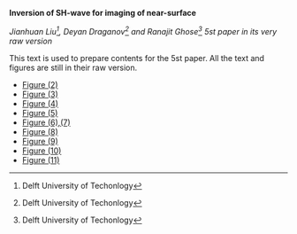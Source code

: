 **Inversion of SH-wave for imaging of near-surface**

*Jianhuan Liu[^1], Deyan Draganov[^1] and  Ranajit Ghose[^1]*
*5st paper in its very raw version*

[^1]: Delft University of Techonlogy

This text is used to prepare contents for the 5st paper. All the text and figures are still in their raw version.

- [Figure (2)](ch5_fig02.md)
- [Figure (3)](ch5_fig03.md)
- [Figure (4)](ch5_fig04.md)
- [Figure (5)](ch5_fig05.md)
- [Figure (6),(7)](ch5_fig67.md)
- [Figure (8)](ch5_fig08.md)
- [Figure (9)](ch5_fig09.md)
- [Figure (10)](ch5_fig10.md)
- [Figure (11)](ch5_fig11.md)

